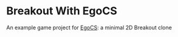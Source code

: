 # Breakout With EgoCS
An example game project for [EgoCS](https://github.com/andoowhy/EgoCS): a minimal 2D Breakout clone
